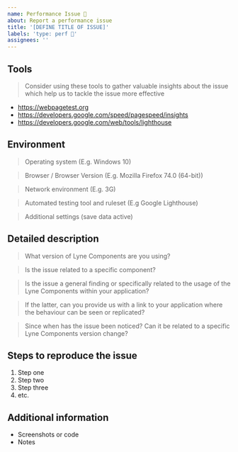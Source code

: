 ```yaml
---
name: Performance Issue 🚀
about: Report a performance issue
title: '[DEFINE TITLE OF ISSUE]'
labels: 'type: perf 🚀'
assignees: ''
---
```


<!-- Feel free to remove sections that aren't relevant.

## Title line template: [Title]: Brief description

-->

## Tools

> Consider using these tools to gather valuable insights about the issue which help us to tackle the issue more effective  
- https://webpagetest.org
- https://developers.google.com/speed/pagespeed/insights
- https://developers.google.com/web/tools/lighthouse

## Environment

> Operating system (E.g. Windows 10)

> Browser / Browser Version (E.g. Mozilla Firefox 74.0 (64-bit))

> Network environment (E.g. 3G)

> Automated testing tool and ruleset (E.g Google Lighthouse)

> Additional settings (save data active)

## Detailed description

> What version of Lyne Components are you using?

> Is the issue related to a specific component?

> Is the issue a general finding or specifically related to the usage of the 
> Lyne Components within your application?

> If the latter, can you provide us with a link to your application where 
> the behaviour can be seen or replicated?

> Since when has the issue been noticed? Can it be related to a specific 
> Lyne Components version change?

## Steps to reproduce the issue

1. Step one
2. Step two
3. Step three
4. etc.

## Additional information

- Screenshots or code
- Notes
